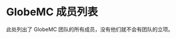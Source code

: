 <script setup>
import { VPTeamMembers } from 'vitepress/theme'

const members = [
  {
    avatar: 'https://github.com/bwtx2023.png',
    name: 'bwtx2023',
    title: '创建者',
    links: [
      { icon: 'github', link: 'https://github.com/bwtx2023' },
    ]
  },  
  {
    avatar: 'https://jsd.onmicrosoft.cn/avatar/1dd95c166685a1aa305e102aa6828a84.png',
    name: 'HRxiaohu',
    title: '开发者',
    links: [
      { icon: 'github', link: 'https://github.com/HRxiaohu' },
    ]
  },
  {
    avatar: 'https://jsd.onmicrosoft.cn/avatar/636d113ce37111d08f08faee780ce9b8',
    name: 'Big_Cake',
    title: '站点维护',
    links: [
      { icon: 'github', link: 'https://github.com/Big-Cake-jpg' },
    ]
  },
  {
    avatar: 'https://jsd.onmicrosoft.cn/avatar/2defd5540f480625cf9d09e5d4c3b7c4.png',
    name: 'XieXiLin',
    title: '域名资金支持',
    links: [
      { icon: 'github', link: 'https://github.com/XieXiLin2' },
    ]
  },
  {
    avatar: 'https://jsd.onmicrosoft.cn/avatar/e5749fc6095cfe035dd18d405400c289.png',
    name: '233355607',
    title: '域名管理',
    links: [
      { icon: 'github', link: 'https://github.com/2623684696' },
    ]
  },
  {
    avatar: 'https://jsd.onmicrosoft.cn/avatar/4db948c2483ceca88a6ade051f37dc1e.png',
    name: 'bingxin666',
    title: '文档贡献者',
    links: [
      { icon: 'github', link: 'https://github.com/bingxin666' },
    ]
  },
  {
    avatar: 'https://github.com/Rovniced.png',
    name: 'Enlysure',
    title: '文档贡献者',
    links: [
      { icon: 'github', link: 'https://github.com/Rovniced' },
    ]
  },
  {
    avatar: 'https://github.com/hejiehao.png',
    name: '何杰豪',
    title: '文档贡献者',
    links: [
      { icon: 'github', link: 'https://github.com/hejiehao' },
    ]
  },
  {
    avatar: 'https://jsd.onmicrosoft.cn/avatar/e4e09756d8e17245eca044adccdc96a8.png',
    name: '思源千年',
    title: '文档贡献者',
    links: [
      { icon: 'github', link: 'https://github.com/Seayay' },
    ]
  },
  {
    avatar: 'https://github.com/zkitefly.png',
    name: 'zkitefly',
    title: '文档贡献者',
    links: [
      { icon: 'github', link: 'https://github.com/zkitefly' },
    ]
  },
  {
    avatar: 'https://github.com/ZhuRuoLing.png',
    name: '竹若泠',
    title: '文档贡献者',
    links: [
      { icon: 'github', link: 'https://github.com/ZhuRuoLing' },
    ]
  },
  {
    avatar: 'https://jsd.onmicrosoft.cn/avatar/581d7a85fb19ae52a34a93447f707b17.png',
    name: 'Z_Tsin',
    title: '文档贡献者',
    links: [
      { icon: 'github', link: 'https://github.com/ztsinsun' },
    ]
  },
  {
    avatar: 'https://github.com/Hex-Dragon.png',
    name: 'Hex Dragon',
    title: '文档贡献组织',
    links: [
      { icon: 'github', link: 'https://github.com/Hex-Dragon' },
    ]
  }
]
</script>

# GlobeMC 成员列表

此处列出了 GlobeMC 团队的所有成员，没有他们就不会有团队的立项。

<VPTeamMembers size="small" :members="members" />
